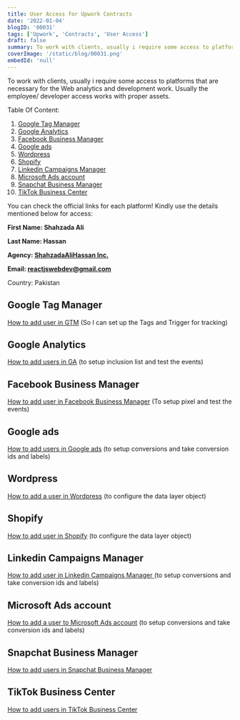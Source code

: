 ```yaml
---
title: User Access for Upwork Contracts
date: '2022-01-04'
blogID: '00031'
tags: ['Upwork', 'Contracts', 'User Access']
draft: false
summary: To work with clients, usually i require some access to platforms that are necessary for the Web analytics and development work. Usually the employee/ developer access works with proper assets.
coverImage: '/static/blog/00031.png'
embedId: 'null'
---
```


To work with clients, usually i require some access to platforms that are necessary for the Web analytics and development work. Usually the employee/ developer access works with proper assets.

Table Of Content:

1. [Google Tag Manager](#google-tag-manager)
2. [Google Analytics](#google-analytics)
3. [Facebook Business Manager](#facebook-business-manager)
4. [Google ads](#google-ads)
5. [Wordpress](#wordpress)
6. [Shopify](#shopify)
7. [Linkedin Campaigns Manager](#linkedin-campaigns-manager)
8. [Microsoft Ads account](#microsoft-adsaaccount)
9. [Snapchat Business Manager](#snapchat-business-manager)
10. [TikTok Business Center](#tiktok-business-center)

You can check the official links for each platform! Kindly use the details mentioned below for access:

**First Name: Shahzada Ali**

**Last Name: Hassan**

**Agency: [ShahzadaAliHassan Inc.](https://www.upwork.com/ag/shahzadaalihassan/)**

**Email: reactjswebdev@gmail.com**

Country: Pakistan

## Google Tag Manager

[How to add user in GTM](https://support.google.com/tagmanager/answer/6107011) (So I can set up the Tags and Trigger for tracking)

## Google Analytics

[How to add users in GA](https://support.google.com/analytics/answer/1009702) (to setup inclusion list and test the events)

## Facebook Business Manager

[How to add user in Facebook Business Manager](https://web.facebook.com/business/help/2169003770027706) (To setup pixel and test the events)

## Google ads

[How to add users in Google ads](https://support.google.com/admanager/answer/3059181) (to setup conversions and take conversion ids and labels)

## Wordpress

[How to add a user in Wordpress](https://yoast.com/help/how-do-i-add-a-new-admin-user/) (to configure the data layer object)

## Shopify

[How to add user in Shopify](https://help.shopify.com/en/manual/shopify-plus/users/user-access) (to configure the data layer object)

## Linkedin Campaigns Manager

[How to add user in Linkedin Campaigns Manager ](https://www.linkedin.com/help/lms/answer/a417905/add-edit-and-remove-user-permissions-on-advertising-accounts?lang=en) (to setup conversions and take conversion ids and labels)

## Microsoft Ads account

[How to add a user to Microsoft Ads account](https://help.ads.microsoft.com/#apex/3/en/52037/3) (to setup conversions and take conversion ids and labels)

## Snapchat Business Manager

[How to add users in Snapchat Business Manager](https://businesshelp.snapchat.com/s/article/manage-members)

## TikTok Business Center

[How to add users in TikTok Business Center](https://ads.tiktok.com/help/mobile/article?aid=12790)
